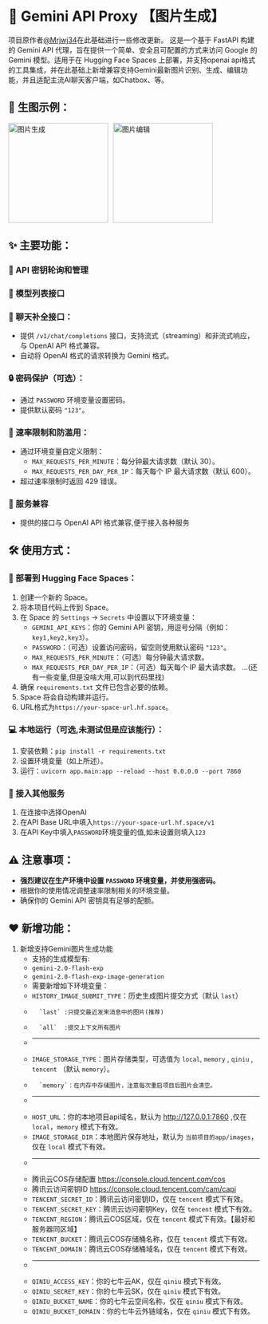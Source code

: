 # 🚀 Gemini API Proxy 【图片生成】

项目原作者[@Mrjwj34](https://github.com/Mrjwj34/Hagemi)在此基础进行一些修改更新。
这是一个基于 FastAPI 构建的 Gemini API 代理，旨在提供一个简单、安全且可配置的方式来访问 Google 的 Gemini 模型。适用于在 Hugging Face Spaces 上部署，并支持openai api格式的工具集成，并在此基础上新增兼容支持Gemini最新图片识别、生成、编辑功能，并且适配主流AI聊天客户端，如Chatbox、等。
## 📸 生图示例：
<div style="display: flex; gap: 10px; margin-bottom: 10px;">
    <a href="https://s21.ax1x.com/2025/04/14/pEWYxRs.png" target="_blank"><img src="https://s21.ax1x.com/2025/04/14/pEWYxRs.png" alt="图片生成" style="width: 200px;" /></a>
    <a href="https://s21.ax1x.com/2025/04/14/pEWYIxI.png" target="_blank"><img src="https://s21.ax1x.com/2025/04/14/pEWYIxI.png" alt="图片编辑" style="width: 200px;" /></a>
</div>

## ✨ 主要功能：

### 🔑 API 密钥轮询和管理

### 📑 模型列表接口

### 💬 聊天补全接口：

*   提供 `/v1/chat/completions` 接口，支持流式（streaming）和非流式响应，与 OpenAI API 格式兼容。
*   自动将 OpenAI 格式的请求转换为 Gemini 格式。

### 🔒 密码保护（可选）：

*   通过 `PASSWORD` 环境变量设置密码。
*   提供默认密码 `"123"`。

### 🚦 速率限制和防滥用：

*   通过环境变量自定义限制：
    *   `MAX_REQUESTS_PER_MINUTE`：每分钟最大请求数（默认 30）。
    *   `MAX_REQUESTS_PER_DAY_PER_IP`：每天每个 IP 最大请求数（默认 600）。
*   超过速率限制时返回 429 错误。

### 🧩 服务兼容

*   提供的接口与 OpenAI API 格式兼容,便于接入各种服务

## 🛠️ 使用方式：

### 🚀 部署到 Hugging Face Spaces：

1.  创建一个新的 Space。
2.  将本项目代码上传到 Space。
3.  在 Space 的 `Settings` -> `Secrets` 中设置以下环境变量：
    *   `GEMINI_API_KEYS`：你的 Gemini API 密钥，用逗号分隔（例如：`key1,key2,key3`）。
    *   `PASSWORD`：（可选）设置访问密码，留空则使用默认密码 `"123"`。
    *   `MAX_REQUESTS_PER_MINUTE`：（可选）每分钟最大请求数。
    *   `MAX_REQUESTS_PER_DAY_PER_IP`：（可选）每天每个 IP 最大请求数。
    ...(还有一些变量,但是没啥大用,可以到代码里找)
4.  确保 `requirements.txt` 文件已包含必要的依赖。
5.  Space 将会自动构建并运行。
6.  URL格式为`https://your-space-url.hf.space`。

### 💻 本地运行（可选,未测试但是应该能行）：

1.  安装依赖：`pip install -r requirements.txt`
2.  设置环境变量（如上所述）。
3.  运行：`uvicorn app.main:app --reload --host 0.0.0.0 --port 7860`

### 🔌 接入其他服务

1.  在连接中选择OpenAI
2.  在API Base URL中填入`https://your-space-url.hf.space/v1`
3.  在API Key中填入`PASSWORD`环境变量的值,如未设置则填入`123`

## ⚠️ 注意事项：

*   **强烈建议在生产环境中设置 `PASSWORD` 环境变量，并使用强密码。**
*   根据你的使用情况调整速率限制相关的环境变量。
*   确保你的 Gemini API 密钥具有足够的配额。

## ❤ 新增功能：

1.  新增支持Gemini图片生成功能
    * 支持的生成模型有:
    *   `gemini-2.0-flash-exp`
    *   `gemini-2.0-flash-exp-image-generation`
    * 需要新增如下环境变量：
    *   `HISTORY_IMAGE_SUBMIT_TYPE`：历史生成图片提交方式（默认 `last`）
    *       `last` :只提交最近发来消息中的图片(推荐)
    *       `all`  :提交上下文所有图片
    *   ------------------------------------------------------------------------------------------
    *   `IMAGE_STORAGE_TYPE`：图片存储类型，可选值为 `local`, `memory` , `qiniu` , `tencent` （默认 `memory`）。
    *       `memory`：在内存中存储图片，注意每次重启项目后图片会清空。
    *   ------------------------------------------------------------------------------------------
    *   `HOST_URL`：你的本地项目api域名，默认为 http://127.0.0.1:7860 ,仅在 `local`，`memory` 模式下有效。
    *   `IMAGE_STORAGE_DIR`：本地图片保存地址，默认为 `当前项目的app/images`，仅在 `local` 模式下有效。
    *   ------------------------------------------------------------------------------------------
    *   腾讯云COS存储配置 https://console.cloud.tencent.com/cos
    *   腾讯云访问密钥ID https://console.cloud.tencent.com/cam/capi
    *   `TENCENT_SECRET_ID`：腾讯云访问密钥ID，仅在 `tencent` 模式下有效。
    *   `TENCENT_SECRET_KEY`：腾讯云访问密钥Key，仅在 `tencent` 模式下有效。
    *   `TENCENT_REGION`：腾讯云COS区域，仅在 `tencent` 模式下有效。【最好和服务器同区域】
    *   `TENCENT_BUCKET`：腾讯云COS存储桶名称，仅在 `tencent` 模式下有效。
    *   `TENCENT_DOMAIN`：腾讯云COS存储桶域名，仅在 `tencent` 模式下有效。
    *   ------------------------------------------------------------------------------------------
    *   `QINIU_ACCESS_KEY`：你的七牛云AK，仅在 `qiniu` 模式下有效。
    *   `QINIU_SECRET_KEY`：你的七牛云SK，仅在 `qiniu` 模式下有效。
    *   `QINIU_BUCKET_NAME`：你的七牛云空间名称，仅在 `qiniu` 模式下有效。
    *   `QINIU_BUCKET_DOMAIN`：你的七牛云外链域名，仅在 `qiniu` 模式下有效。
